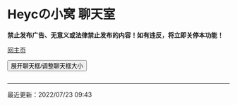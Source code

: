 # Heycの小窝 聊天室

**禁止发布广告、无意义或法律禁止发布的内容！如有违反，将立即关停本功能！**

[回主页](https://hyc1230.github.io/)

<script type="text/javascript" language="javascript">
    function changeFrameSize()
    {
        var ifm = document.getElementById("room");
        ifm.height = document.documentElement.clientHeight;
        ifm.width = document.documentElement.clientWidth;
        if (ifm.width > 600)
            ifm.width = 600;
    }
    window.onresize() = function()
    {
        changeFrameSize();
    }
</script>

<button onclick="changeFrameSize()">展开聊天框/调整聊天框大小</button>

<iframe src="https://hack.chat/?heyc-home-chatroom-channel" frameborder="0" height="0" width="0" id="room">这个浏览器好像不支持聊天室哦，换个浏览器试试吧！</iframe>

---

最近更新：2022/07/23 09:43

